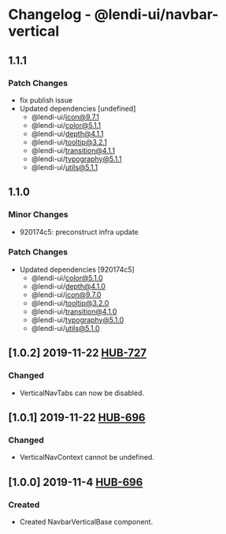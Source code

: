 # Changelog - @lendi-ui/navbar-vertical

## 1.1.1

### Patch Changes

- fix publish issue
- Updated dependencies [undefined]
  - @lendi-ui/icon@9.7.1
  - @lendi-ui/color@5.1.1
  - @lendi-ui/depth@4.1.1
  - @lendi-ui/tooltip@3.2.1
  - @lendi-ui/transition@4.1.1
  - @lendi-ui/typography@5.1.1
  - @lendi-ui/utils@5.1.1

## 1.1.0

### Minor Changes

- 920174c5: preconstruct infra update

### Patch Changes

- Updated dependencies [920174c5]
  - @lendi-ui/color@5.1.0
  - @lendi-ui/depth@4.1.0
  - @lendi-ui/icon@9.7.0
  - @lendi-ui/tooltip@3.2.0
  - @lendi-ui/transition@4.1.0
  - @lendi-ui/typography@5.1.0
  - @lendi-ui/utils@5.1.0

## [1.0.2] 2019-11-22 [HUB-727](https://creditandfinance.atlassian.net/browse/HUB-727)

### Changed

- VerticalNavTabs can now be disabled.

## [1.0.1] 2019-11-22 [HUB-696](https://creditandfinance.atlassian.net/browse/HUB-696)

### Changed

- VerticalNavContext cannot be undefined.

## [1.0.0] 2019-11-4 [HUB-696](https://creditandfinance.atlassian.net/browse/HUB-696)

### Created

- Created NavbarVerticalBase component.
